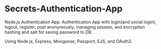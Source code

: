 # Secrets-Authentication-App
Node.js Authentication App.
Authentication App with login(and social login), logout, register, post anonymously, managing session, and
encryption hashing and salt for saving password to DB.

Using Node.js, Express, Mongoose, Passport, EJS, and OAuth2.
